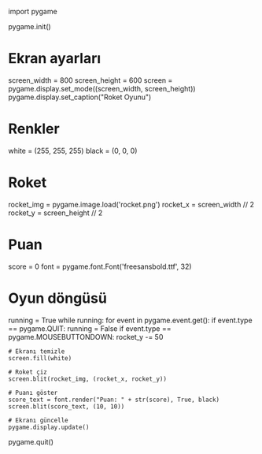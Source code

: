 import pygame

pygame.init()

# Ekran ayarları
screen_width = 800
screen_height = 600
screen = pygame.display.set_mode((screen_width, screen_height))
pygame.display.set_caption("Roket Oyunu")

# Renkler
white = (255, 255, 255)
black = (0, 0, 0)

# Roket
rocket_img = pygame.image.load('rocket.png')
rocket_x = screen_width // 2
rocket_y = screen_height // 2

# Puan
score = 0
font = pygame.font.Font('freesansbold.ttf', 32)

# Oyun döngüsü
running = True
while running:
    for event in pygame.event.get():
        if event.type == pygame.QUIT:
            running = False
        if event.type == pygame.MOUSEBUTTONDOWN:
            rocket_y -= 50

    # Ekranı temizle
    screen.fill(white)

    # Roket çiz
    screen.blit(rocket_img, (rocket_x, rocket_y))

    # Puanı göster
    score_text = font.render("Puan: " + str(score), True, black)
    screen.blit(score_text, (10, 10))

    # Ekranı güncelle
    pygame.display.update()

pygame.quit()
